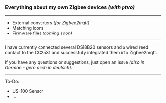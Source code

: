 <H3>Everything about my own Zigbee devices <i>(with ptvo)</i></H3>
<hr>
<ul>
<li>External converters <i>(for Zigbee2mqtt)</i></li>
<li>Matching icons</li>
<li>Firmware files <i>(coming soon)</i></li>
</ul>
<hr>

I have currently connected several DS18B20 sensors and a wired reed contact to the CC2531 and successfully integrated them into Zigbee2mqtt.

If you have any questions or suggestions, just open an issue <i>(also in German - gern auch in deutsch)</i>.

<hr

To-Do:

<ul>
<li>US-100 Sensor</li>
<li>...</li>
</ul>
